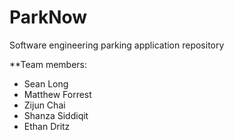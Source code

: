 # ParkNow
Software engineering parking application repository


**Team members:

- Sean Long 
- Matthew Forrest
- Zijun Chai
- Shanza Siddiqit
- Ethan Dritz
